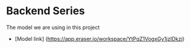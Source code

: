 # Backend Series
The model we are using in this project
- [Model link] (https://app.eraser.io/workspace/YtPqZ1VogxGy1jzIDkzj)

